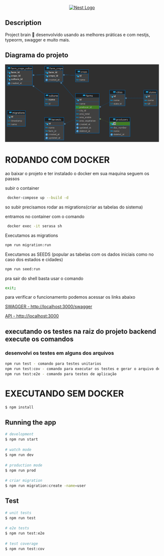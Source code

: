 <p align="center">
  <a href="http://nestjs.com/" target="blank"><img src="https://nestjs.com/img/logo-small.svg" width="200" alt="Nest Logo" /></a>
</p>

## Description

Project brain 🚀 desenvolvido usando as melhores práticas e com nestjs, typeorm, swagger e muito mais.

## Diagrama do projeto

![title](info/public.png)

# RODANDO COM DOCKER

ao baixar o projeto e ter instalado o docker em sua maquina seguem os passos

subir o container

```bash
 docker-compose up --build -d
```

so subir precisamos rodar as migrations(criar as tabelas do sistema)

entramos no container com o comando

```bash
 docker exec -it serasa sh
```

Executamos as migrations

```bash
npm run migration:run
```

Executamos as SEEDS (popular as tabelas com os dados iniciais como no caso dos estados e cidades)

```bash
npm run seed:run
```

pra sair do shell basta usar o comando

```bash
exit;
```

para verificar o funcionamento podemos acessar os links abaixo

[SWAGGER - http://localhost:3000/swagger](http://localhost:3000/swagger)

[API - http://localhost:3000](http://localhost:3000)

## executando os testes na raiz do projeto backend execute os comandos

### desenvolvi os testes em alguns dos arquivos

```bash
npm run test - comando para testes unitarios
npm run test:cov - comando para executar os testes e gerar o arquivo de cobertura na pasta /coverage/lcov-report/index.html(pode abrir no navegador este arquivo basta arrastar no navegador como uma nova aba)
npm run test:e2e - comando para testes de aplicação
```

# EXECUTANDO SEM DOCKER

```bash
$ npm install
```

## Running the app

```bash
# development
$ npm run start

# watch mode
$ npm run dev

# production mode
$ npm run prod

# criar migration
$ npm run migration:create -name=user
```

## Test

```bash
# unit tests
$ npm run test

# e2e tests
$ npm run test:e2e

# test coverage
$ npm run test:cov
```
